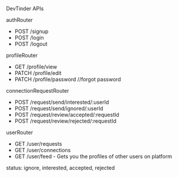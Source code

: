 DevTinder APIs

authRouter
- POST /signup
- POST /login
- POST /logout

profileRouter
- GET /profile/view
- PATCH /profile/edit
- PATCH /profile/password //forgot password

connectionRequestRouter
- POST /request/send/interested/:userId
- POST /request/send/ignored/:userId
- POST /request/review/accepted/:requestId
- POST /request/review/rejected/:requestId

userRouter
- GET /user/requests
- GET /user/connections
- GET /user/feed - Gets you the profiles of other users on platform

status: ignore, interested, accepted, rejected
